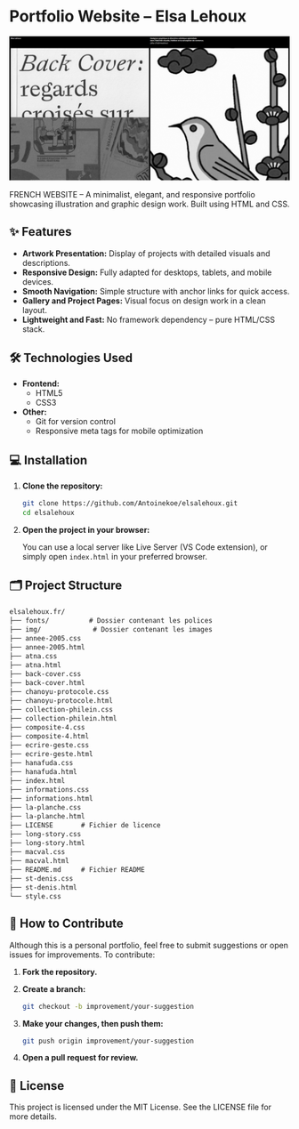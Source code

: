 # Portfolio Website – Elsa Lehoux

[![Website Screenshot](img/screenshot-homepage.PNG)]()

FRENCH WEBSITE – A minimalist, elegant, and responsive portfolio showcasing illustration and graphic design work. Built using HTML and CSS.

## ✨ Features

- **Artwork Presentation:** Display of projects with detailed visuals and descriptions.
- **Responsive Design:** Fully adapted for desktops, tablets, and mobile devices.
- **Smooth Navigation:** Simple structure with anchor links for quick access.
- **Gallery and Project Pages:** Visual focus on design work in a clean layout.
- **Lightweight and Fast:** No framework dependency – pure HTML/CSS stack.

## 🛠️ Technologies Used

- **Frontend:**
  - HTML5
  - CSS3
- **Other:**
  - Git for version control
  - Responsive meta tags for mobile optimization

## 💻 Installation

1. **Clone the repository:**

   ```bash
   git clone https://github.com/Antoinekoe/elsalehoux.git
   cd elsalehoux
   ```

2. **Open the project in your browser:**

   You can use a local server like Live Server (VS Code extension), or simply open `index.html` in your preferred browser.

## 🗂️ Project Structure

```
elsalehoux.fr/
├── fonts/          # Dossier contenant les polices
├── img/             # Dossier contenant les images
├── annee-2005.css
├── annee-2005.html
├── atna.css
├── atna.html
├── back-cover.css
├── back-cover.html
├── chanoyu-protocole.css
├── chanoyu-protocole.html
├── collection-philein.css
├── collection-philein.html
├── composite-4.css
├── composite-4.html
├── ecrire-geste.css
├── ecrire-geste.html
├── hanafuda.css
├── hanafuda.html
├── index.html
├── informations.css
├── informations.html
├── la-planche.css
├── la-planche.html
├── LICENSE       # Fichier de licence
├── long-story.css
├── long-story.html
├── macval.css
├── macval.html
├── README.md     # Fichier README
├── st-denis.css
├── st-denis.html
└── style.css
```

## 🤝 How to Contribute

Although this is a personal portfolio, feel free to submit suggestions or open issues for improvements. To contribute:

1. **Fork the repository.**
2. **Create a branch:**

   ```bash
   git checkout -b improvement/your-suggestion
   ```

3. **Make your changes, then push them:**

   ```bash
   git push origin improvement/your-suggestion
   ```

4. **Open a pull request for review.**

## 🔑 License

This project is licensed under the MIT License. See the LICENSE file for more details.
